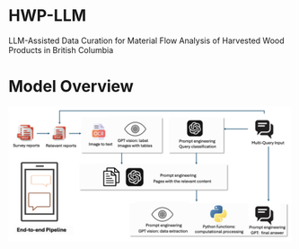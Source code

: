 # HWP-LLM
LLM-Assisted Data Curation for Material Flow Analysis of Harvested Wood Products in British Columbia

# Model Overview
![Alt text](overview.png)
